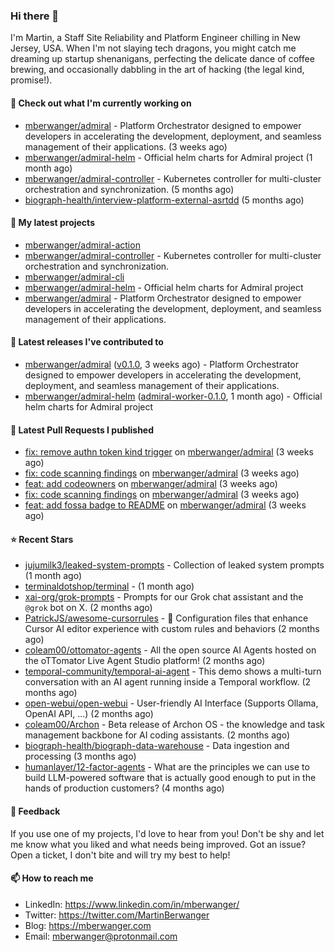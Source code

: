### Hi there 👋

I'm Martin, a Staff Site Reliability and Platform Engineer chilling in New Jersey, USA. When I'm not slaying tech dragons, you might catch me dreaming up startup shenanigans, perfecting the delicate dance of coffee brewing, and occasionally dabbling in the art of hacking (the legal kind, promise!). 

#### 👷 Check out what I'm currently working on

- [mberwanger/admiral](https://github.com/mberwanger/admiral) - Platform Orchestrator designed to empower developers in accelerating the development, deployment, and seamless management of their applications. (3 weeks ago)
- [mberwanger/admiral-helm](https://github.com/mberwanger/admiral-helm) - Official helm charts for Admiral project (1 month ago)
- [mberwanger/admiral-controller](https://github.com/mberwanger/admiral-controller) - Kubernetes controller for multi-cluster orchestration and synchronization. (5 months ago)
- [biograph-health/interview-platform-external-asrtdd](https://github.com/biograph-health/interview-platform-external-asrtdd) (5 months ago)

#### 🌱 My latest projects

- [mberwanger/admiral-action](https://github.com/mberwanger/admiral-action)
- [mberwanger/admiral-controller](https://github.com/mberwanger/admiral-controller) - Kubernetes controller for multi-cluster orchestration and synchronization.
- [mberwanger/admiral-cli](https://github.com/mberwanger/admiral-cli)
- [mberwanger/admiral-helm](https://github.com/mberwanger/admiral-helm) - Official helm charts for Admiral project
- [mberwanger/admiral](https://github.com/mberwanger/admiral) - Platform Orchestrator designed to empower developers in accelerating the development, deployment, and seamless management of their applications.

#### 🔭 Latest releases I've contributed to

- [mberwanger/admiral](https://github.com/mberwanger/admiral) ([v0.1.0](https://github.com/mberwanger/admiral/releases/tag/v0.1.0), 3 weeks ago) - Platform Orchestrator designed to empower developers in accelerating the development, deployment, and seamless management of their applications.
- [mberwanger/admiral-helm](https://github.com/mberwanger/admiral-helm) ([admiral-worker-0.1.0](https://github.com/mberwanger/admiral-helm/releases/tag/admiral-worker-0.1.0), 1 month ago) - Official helm charts for Admiral project

#### 🔨 Latest Pull Requests I published

- [fix: remove authn token kind trigger](https://github.com/mberwanger/admiral/pull/178) on [mberwanger/admiral](https://github.com/mberwanger/admiral) (3 weeks ago)
- [fix: code scanning findings](https://github.com/mberwanger/admiral/pull/177) on [mberwanger/admiral](https://github.com/mberwanger/admiral) (3 weeks ago)
- [feat: add codeowners](https://github.com/mberwanger/admiral/pull/176) on [mberwanger/admiral](https://github.com/mberwanger/admiral) (3 weeks ago)
- [fix: code scanning findings](https://github.com/mberwanger/admiral/pull/175) on [mberwanger/admiral](https://github.com/mberwanger/admiral) (3 weeks ago)
- [feat: add fossa badge to README](https://github.com/mberwanger/admiral/pull/174) on [mberwanger/admiral](https://github.com/mberwanger/admiral) (3 weeks ago)

#### ⭐ Recent Stars

- [jujumilk3/leaked-system-prompts](https://github.com/jujumilk3/leaked-system-prompts) - Collection of leaked system prompts (1 month ago)
- [terminaldotshop/terminal](https://github.com/terminaldotshop/terminal) -  (1 month ago)
- [xai-org/grok-prompts](https://github.com/xai-org/grok-prompts) - Prompts for our Grok chat assistant and the `@grok` bot on X. (2 months ago)
- [PatrickJS/awesome-cursorrules](https://github.com/PatrickJS/awesome-cursorrules) - 📄  Configuration files that enhance Cursor AI editor experience with custom rules and behaviors (2 months ago)
- [coleam00/ottomator-agents](https://github.com/coleam00/ottomator-agents) - All the open source AI Agents hosted on the oTTomator Live Agent Studio platform! (2 months ago)
- [temporal-community/temporal-ai-agent](https://github.com/temporal-community/temporal-ai-agent) - This demo shows a multi-turn conversation with an AI agent running inside a Temporal workflow. (2 months ago)
- [open-webui/open-webui](https://github.com/open-webui/open-webui) - User-friendly AI Interface (Supports Ollama, OpenAI API, ...) (2 months ago)
- [coleam00/Archon](https://github.com/coleam00/Archon) - Beta release of Archon OS - the knowledge and task management backbone for AI coding assistants. (2 months ago)
- [biograph-health/biograph-data-warehouse](https://github.com/biograph-health/biograph-data-warehouse) - Data ingestion and processing (3 months ago)
- [humanlayer/12-factor-agents](https://github.com/humanlayer/12-factor-agents) - What are the principles we can use to build LLM-powered software that is actually good enough to put in the hands of production customers? (4 months ago)

#### 💬 Feedback

If you use one of my projects, I'd love to hear from you! Don't be shy and let me know what you liked and what needs being improved. Got an issue? Open a ticket, I don't bite and will try my best to help!

#### 📫 How to reach me

- LinkedIn: https://www.linkedin.com/in/mberwanger/
- Twitter: https://twitter.com/MartinBerwanger
- Blog: https://mberwanger.com
- Email: mberwanger@protonmail.com
